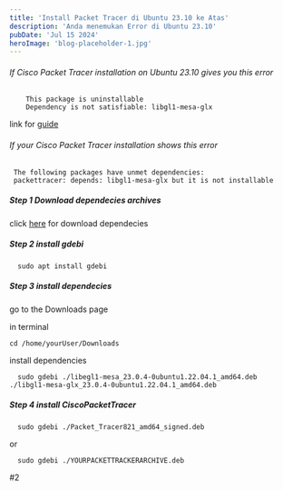 ```yaml
---
title: 'Install Packet Tracer di Ubuntu 23.10 ke Atas'
description: 'Anda menemukan Error di Ubuntu 23.10'
pubDate: 'Jul 15 2024'
heroImage: 'blog-placeholder-1.jpg'
---
```


###### If Cisco Packet Tracer installation on Ubuntu 23.10 gives you this error

```
    This package is uninstallable
    Dependency is not satisfiable: libgl1-mesa-glx
```
 link for  [guide](https://github.com/PetrusNoleto/Error-in-install-cisco-packet-tracer-in-ubuntu-23.10-Dependency-is-not-satisfiable-libgl1-mesa-glx)


###### If your Cisco Packet Tracer installation shows this error
 ```
  The following packages have unmet dependencies:
  packettracer: depends: libgl1-mesa-glx but it is not installable
```
  




##### Step 1 Download dependecies archives
  click [here](https://github.com/PetrusNoleto/error-in-install-cisco-packet-tracer-in-ubuntu-23.10---guide-instalation/releases/tag/CiscoPacketTracerFixUnmetDependenciesUbuntu23.10) for download dependecies


##### Step 2 install gdebi

```
  sudo apt install gdebi
```
##### Step 3 install dependecies
  go to the Downloads page
  
  in terminal
  ```
  cd /home/yourUser/Downloads
  ```
  install dependencies
  ```
    sudo gdebi ./libegl1-mesa_23.0.4-0ubuntu1.22.04.1_amd64.deb ./libgl1-mesa-glx_23.0.4-0ubuntu1.22.04.1_amd64.deb
  ```
##### Step 4 install CiscoPacketTracer
  ```
    sudo gdebi ./Packet_Tracer821_amd64_signed.deb 
  ```
  
  or
  
  ```
    sudo gdebi ./YOURPACKETTRACKERARCHIVE.deb 
  ```

#2
